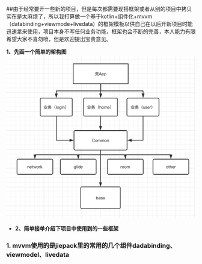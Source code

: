 ##由于经常要开一些新的项目，但是每次都需要现搭框架或者从别的项目中拷贝实在是太麻烦了，所以我打算做一个基于kotlin+组件化+mvvm（databinding+viewmode+livedata）的框架模板以供自己在以后开新项目时能迅速拿来使用，项目本身不写任何业务功能，框架也会不断的完善，本人能力有限希望大家不喜勿喷，但是欢迎提出宝贵意见。

**1、先画一个简单的架构图**
![Image text](https://raw.githubusercontent.com/zenghao1556/img-folder/master/1639236698615.jpg)


- **2、简单接单介绍下项目中使用到的一些框架**
### 1. mvvm使用的是jiepack里的常用的几个组件dadabinding、viewmodel、livedata
 
